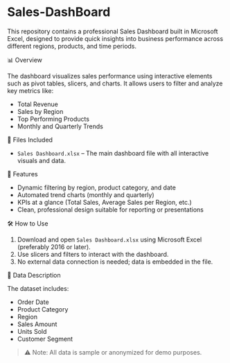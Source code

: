 # Sales-DashBoard
This repository contains a professional Sales Dashboard built in Microsoft Excel, designed to provide quick insights into business performance across different regions, products, and time periods.

📊 Overview

The dashboard visualizes sales performance using interactive elements such as pivot tables, slicers, and charts. It allows users to filter and analyze key metrics like:

- Total Revenue
- Sales by Region
- Top Performing Products
- Monthly and Quarterly Trends

📁 Files Included

- `Sales Dashboard.xlsx` – The main dashboard file with all interactive visuals and data.
  
🧭 Features

- Dynamic filtering by region, product category, and date
- Automated trend charts (monthly and quarterly)
- KPIs at a glance (Total Sales, Average Sales per Region, etc.)
- Clean, professional design suitable for reporting or presentations

🛠 How to Use

1. Download and open `Sales Dashboard.xlsx` using Microsoft Excel (preferably 2016 or later).
2. Use slicers and filters to interact with the dashboard.
3. No external data connection is needed; data is embedded in the file.

🧮 Data Description

The dataset includes:
- Order Date
- Product Category
- Region
- Sales Amount
- Units Sold
- Customer Segment

> ⚠️ Note: All data is sample or anonymized for demo purposes.
